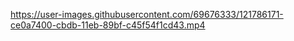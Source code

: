 
https://user-images.githubusercontent.com/69676333/121786171-ce0a7400-cbdb-11eb-89bf-c45f54f1cd43.mp4


